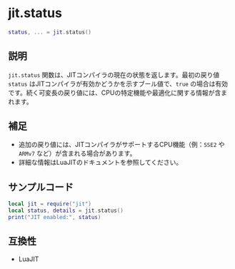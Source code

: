# jit.status

```lua
status, ... = jit.status()
```

## 説明

`jit.status` 関数は、JITコンパイラの現在の状態を返します。最初の戻り値 `status` はJITコンパイラが有効かどうかを示すブール値で、`true` の場合は有効です。続く可変長の戻り値には、CPUの特定機能や最適化に関する情報が含まれます。

## 補足

- 追加の戻り値には、JITコンパイラがサポートするCPU機能（例：`SSE2` や `ARMv7` など）が含まれる場合があります。
- 詳細な情報はLuaJITのドキュメントを参照してください。

## サンプルコード

```lua
local jit = require("jit")
local status, details = jit.status()
print("JIT enabled:", status)
```

## 互換性

- LuaJIT